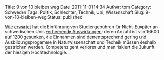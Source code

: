 Title: 9 von 10 bleiben weg
Date: 2011-11-01 14:34
Author: tom
Category: Schweden
Tags: Politik, Schlechter, Technik, Uni, Wissenschaft
Slug: 9-von-10-bleiben-weg
Status: published

[Wie](http://www.fiket.de/2010/07/12/nichteuropaer-zahlen-bald-an-schwedischen-unis/)
[erwartet](http://www.fiket.de/2009/09/11/studiengebuehren-fuer-nichteuropaeer/)
hat die Einführung von Studiengebühren für Nicht-Euopäer an schwedischen
Unis [verheerende
Auswirkungen](http://www.dn.se/debatt/sverige-har-forlorat-nio-av-tio-utomeuropeiska-studenter):
deren Anzahl ist von 16600 auf 1200 gesunken, die Einnahmen sind
dementsprechend gering und Ausbildungsprogamme in Naturwissenschaft und
Technik müssen deshalb gestrichen werden. Kompetenz geht verloren und
man riskiert die Zukunft der hiesigen Hochtechnologie.

